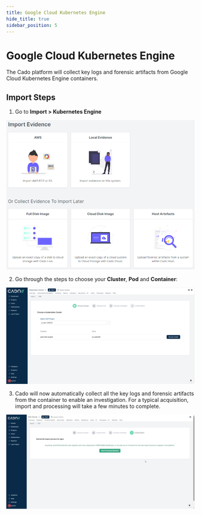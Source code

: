 ```yaml
---
title: Google Cloud Kubernetes Engine
hide_title: true
sidebar_position: 5
---
```


# Google Cloud Kubernetes Engine

The Cado platform will collect key logs and forensic artifacts from Google Cloud Kubernetes Engine containers.

## Import Steps

1) Go to **Import > Kubernetes Engine**

![Cado Import Screen showing the Kubernetes Engine options](/img/import.png)

2) Go through the steps to choose your **Cluster**, **Pod** and **Container**:

![Cado Import Screen showing the available Kubernetes Engine Clusters](/img/gke.png)

3) Cado will now automatically collect all the key logs and forensic artifacts from the container to enable an investigation.
For a typical acquisition, import and processing will take a few minutes to complete.

![Cado showing the confirmation screen of a successful Kubernetes Engine container capture](/img/eks3.png)




